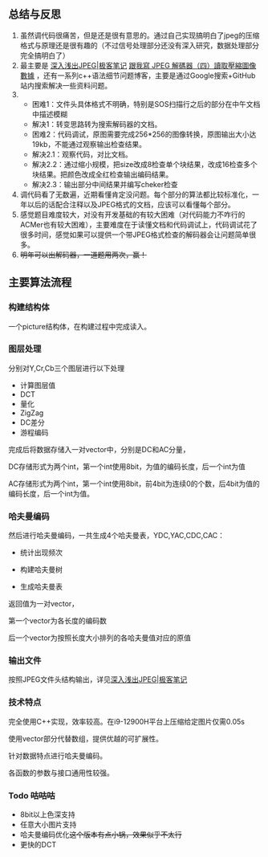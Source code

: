 ## 总结与反思

1. 虽然调代码很痛苦，但是还是很有意思的。通过自己实现搞明白了jpeg的压缩格式与原理还是很有趣的（不过信号处理部分还没有深入研究，数据处理部分完全搞明白了）
2. 最主要是 [深入浅出JPEG|极客笔记](https://deepinout.com/camera-terms/easy-to-understand-jpeg.html) [跟我寫 JPEG 解碼器（四）讀取壓縮圖像數據](https://github.com/MROS/jpeg_tutorial/blob/master/doc/%E8%B7%9F%E6%88%91%E5%AF%ABjpeg%E8%A7%A3%E7%A2%BC%E5%99%A8%EF%BC%88%E5%9B%9B%EF%BC%89%E8%AE%80%E5%8F%96%E5%A3%93%E7%B8%AE%E5%9C%96%E5%83%8F%E6%95%B8%E6%93%9A.md) ，还有一系列c++语法细节问题博客，主要是通过Google搜索+GitHub站内搜索解决一些资料问题。
3. - 困难1：文件头具体格式不明确，特别是SOS扫描行之后的部分在中午文档中描述模糊
   - 解决1：转变思路转为搜索解码器的文档。
   - 困难2：代码调试，原图需要完成256*256的图像转换，原图输出大小达19kb，不能通过观察输出检查结果。 
   - 解决2.1：观察代码，对比文档。
   - 解决2.2：通过缩小规模，把size改成8检查单个块结果，改成16检查多个块结果。把颜色改成全红检查输出编码结果。
   - 解决2.3：输出部分中间结果并编写cheker检查
4. 调代码看了无数遍，近期看懂肯定没问题。每个部分的算法都比较标准化，一年以后的话配合注释以及JPEG格式的文档，应该可以看懂每个部分。
5. 感觉题目难度较大，对没有开发基础的有较大困难（对代码能力不咋行的ACMer也有较大困难），主要难度在于读懂文档和代码调试上，代码调试花了很多时间，感觉如果可以提供一个带JPEG格式检查的解码器会让问题简单很多。
6. ~~明年可以出解码器，一道题用两次，赢！~~





## 主要算法流程

### 构建结构体

一个picture结构体，在构建过程中完成读入。

### 图层处理

分别对Y,Cr,Cb三个图层进行以下处理

- 计算图层值
- DCT
- 量化
- ZigZag
- DC差分
- 游程编码

完成后将数据存储入一对vector中，分别是DC和AC分量，

DC存储形式为两个int，第一个int使用8bit，为值的编码长度，后一个int为值

AC存储形式为两个int，第一个int使用8bit，前4bit为连续0的个数，后4bit为值的编码长度，后一个int为值。

### 哈夫曼编码

然后进行哈夫曼编码，一共生成4个哈夫曼表，YDC,YAC,CDC,CAC：

- 统计出现频次

- 构建哈夫曼树

- 生成哈夫曼表

返回值为一对vector，

第一个vector为各长度的编码数

后一个vector为按照长度大小排列的各哈夫曼值对应的原值

### 输出文件

按照JPEG文件头结构输出，详见[深入浅出JPEG|极客笔记](https://deepinout.com/camera-terms/easy-to-understand-jpeg.html)



### 技术特点

完全使用C++实现，效率较高。在i9-12900H平台上压缩给定图片仅需0.05s

使用vector部分代替数组，提供优越的可扩展性。

针对数据特点进行哈夫曼编码。

各函数的参数与接口通用性较强。





### Todo ~~咕咕咕~~

- 8bit以上色深支持
- 任意大小图片支持
- 哈夫曼编码优化~~这个版本有点小锅，效果似乎不太行~~
- 更快的DCT